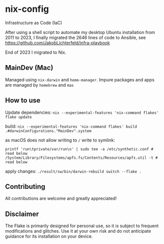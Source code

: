 # nix-config

Infrastructure as Code (IaC)

After using a shell script to automate my desktop Ubuntu installation from 2011 to 2023, I finally migrated the 2646 lines of code to Ansible, see <https://github.com/JakobLichterfeld/infra-playbook>

End of 2023 I migrated to Nix.

## MainDev (Mac)

Managed using `nix-darwin` and `home-manager`. Impure packages and apps are managed by `homebrew` and `mas`

## How to use

Update dependencies: `nix --experimental-features 'nix-command flakes' flake update`

build: `nix --experimental-features 'nix-command flakes' build .#darwinConfigurations."MainDev".system`

as macOS does not allow writing to `/` write to symlink:

```shell
printf 'run\tprivate/var/run\n' | sudo tee -a /etc/synthetic.conf # read below
/System/Library/Filesystems/apfs.fs/Contents/Resources/apfs.util -t # read below
```

apply changes: `./result/sw/bin/darwin-rebuild switch --flake .`

## Contributing

All contributions are welcome and greatly appreciated!

## Disclaimer

The Flake is primarily designed for personal use, so it is subject to frequent modifications and glitches. Use it at your own risk and do not anticipate guidance for its installation on your device.
